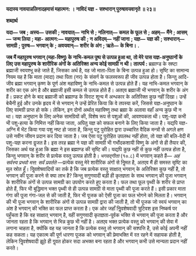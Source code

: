  **यदास्य नावयान्नलिनादहमासं महात्मन: ।** **नाविदं यज्ञ** **-** **सश्भारान् पुरुषावयवानृते ॥ २३॥** 

**शब्दार्थ** 

**यदा—** **जब** **; अस्य—** **उसकी** **; नावयात्—** **नाभि से** **; नलिनात्—** **कमल के फूल से** **; अहम्—** **मैंने** **; आसम्—** **जन्म लिया** **; महा-** **आत्मन:—** **महापुरुष की** **; न अविदम्—** **नहीं जाना** **; यज्ञ—** **यज्ञ की** **; सश्भारान्—** **सामग्री** **; पुरुष—** **भगवान् के** **; अवयवान्—** **शरीर** **के अंग** **; ऋते—** **के बिना।** **.** 

**जब मैं महापुरुष भगवान् (महा-विष्णु) के नाभि-कमल पुष्प से उत्पन्न हुआ था, तो मेरे** **पास यज्ञ-अनुष्ठानों के लिए उस महापुरुष के शारीरिक अंगों के अतिरिक्त अन्य कोई सामग्री न** **थी।** **तात्पर्य :** ब्रह्माण्ड के स्रष्टा ब्रह्माजी स्वयश्भू कहे जाते हैं, जिसका अर्थ है, वह जो माता-पिता के बिना उत्पन्न हुआ हो। सृष्टि का सामान्य नियम यह है कि माता (मादा) तथा पिता (नर) के संसर्ग के फलस्वरूप ही जीव उत्पन्न होता है। किन्तु आदि-जीव ब्रह्मा भगवान् कृष्ण के पूर्ण अंश महाविष्णु के नाभि-कमल से उत्पन्न होते हैं। यह नाभि-कमल भगवान् के शरीर का एक अंग है और ब्रह्माजी इसी कमल से उत्पन्न होते हैं। अतएव ब्रह्माजी भी भगवान् के शरीर के अंग हैं। प्रकट होने के बाद ब्रह्माजी को ब्रह्माण्ड के विराट शून्य में अन्धकार के अतिरिक्त कुछ नहीं दिखा। उन्हें बेचैनी हुई और उनके हृदय में से भगवान् ने उन्हें प्रेरित किया कि वे तपस्या करें, जिससे यज्ञ-अनुष्ठान के लिए सामग्री प्राप्त हो सके। लेकिन, इन दोनों अर्थात् महाविष्णु तथा ब्रह्मा के अलावा वहाँ अन्य कुछ भी न था। यज्ञ अनुष्ठान के लिए अनेक सामग्रियों की, विशेष रूप से पशुओं की, आवश्यकता थी। पशु-यज्ञ कभी भी पशु-हत्या के निमित्त नहीं किया जाता, अपितु यज्ञ को सफल बनाने के लिए किया जाता है। यद्यपि यज्ञ-अग्नि में भेंट किया गया पशु नष्ट हो जाता है, किन्तु पटु पुरोहित द्वारा उच्चारित वैदिक मन्त्रों से अगले क्षण उसे नवीन जीवन प्रदान कर दिया जाता है। जब ऐसा पटु पुरोहित उपलब्ध नहीं होता, तो यज्ञ की बलि-वेदी में पशु-यज्ञ करना वॢजत है। इस तरह ब्रह्मा ने यज्ञ की सामग्री भी गर्भोदकशायी विष्णु के अंगों से ही तैयार की, जिसका अर्थ यह हुआ कि ब्रह्मा ने इस ब्रह्माण्ड की सृष्टि की। यद्यपि कुछ नहीं से कुछ नहीं उत्पन्न होता है, किन्तु भगवान् के शरीर से प्रत्येक वस्तु उत्पन्न होती है। *भगवद्गीता* (१०.८) में भगवान् कहते हैं— *अहं सर्वस्य प्रभवो मत्त: सर्वं प्रवर्तते* —प्रत्येक वस्तु मेरे शारीरिक अंगों से निॢमत है, अतएव मैं ही समस्त सृष्टि का मूल स्रोत हूँ। निॢवशेषवादियों का तर्क है कि जब प्रत्येक वस्तु साक्षात् भगवान् के अतिरिक्त कुछ नहीं है, तो भगवान् की पूजा करने से क्या लाभ है? किन्तु सगुणवादी बड़ी ही कृतज्ञता के साथ भगवान् की पूजा भगवान् के शारीरिक अंगों से उत्पन्न सामग्री का उपयोग करते हुए करता है। फल तथा फूल पृथ्वी के शरीर से प्राप्त होते हैं, फिर भी बुद्धिमान भक्त पृथ्वी से ही उत्पन्न सामग्री से माता पृथ्वी की पूजा करते हैं। इसी प्रकार माता गंगा की पूजा गंगा-जल से की जाती है, फिर भी पूजक को ऐसी पूजा का फल भोगने को मिलता है। भगवान् की भी पूजा भगवान् के शारीरिक अंगों से उत्पन्न सामग्री द्वारा की जाती है, तो भी पूजक जो स्वयं भगवान् का अंश है भगवान् की भक्ति का फल प्राप्त करता है। एक ओर जहाँ निॢवशेषवादी त्रुटिवश इस निष्कर्ष पर पहुँचता है कि वह साक्षात् भगवान् है, वहीं सगुणवादी कृतज्ञता-पूर्वक भक्ति से भगवान् की पूजा करता है और जानता रहता है कि भगवान् से भिन्न कुछ भी नहीं है। अतएव भक्त प्रत्येक वस्तु को भगवान् की सेवा में लगाना चाहता है, क्योंकि वह यह जानता है कि प्रत्येक वस्तु तो भगवान् की सश्पत्ति है, उसे कोई अपनी नहीं कह सकता। यह एकात्म की पूर्ण धारणा पूजक को भगवान् की प्रेमाभक्ति में रत रहने में सहायक होती है, लेकिन निॢवशेषवादी झूठे ही गॢवत होकर सदा अभक्त बना रहता है और भगवान् कभी उसे मान्यता प्रदान नहीं करते। 